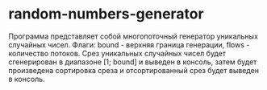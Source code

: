 # random-numbers-generator

Программа представляет собой многопоточный генератор уникальных случайных чисел. Флаги: bound - верхняя граница генерации, flows - количество потоков. 
Срез уникальных случайных чисел будет сгенерирован в диапазоне [1; bound] и выведен в консоль, затем будет произведена сортировка среза и отсортированный
срез будет выведен в консоль.
